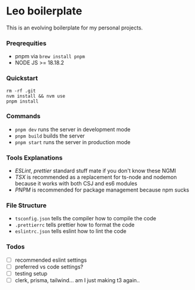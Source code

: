 # Leo boilerplate

This is an evolving boilerplate for my personal projects.

### Preqrequities

- pnpm via `brew install pnpm`
- NODE JS >= 18.18.2

### Quickstart

```
rm -rf .git
nvm install && nvm use
pnpm install
```

### Commands

- `pnpm dev` runs the server in development mode
- `pnpm build` builds the server
- `pnpm start` runs the server in production mode

### Tools Explanations

- _ESLint_, _prettier_ standard stuff mate if you don't know these NGMI
- _TSX_ is recommended as a replacement for ts-node and nodemon because it works with both CSJ and es6 modules
- _PNPM_ is recommended for package management because npm sucks

### File Structure

- `tsconfig.json` tells the compiler how to compile the code
- `.prettierrc` tells prettier how to format the code
- `eslintrc.json` tells eslint how to lint the code

### Todos

- [ ] recommended eslint settings
- [ ] preferred vs code settings?
- [ ] testing setup
- [ ] clerk, prisma, tailwind... am I just making t3 again..
